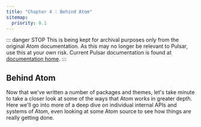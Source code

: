 ```yaml
---
title: "Chapter 4 : Behind Atom"
sitemap:
  priority: 0.1
---
```


::: danger STOP
This is being kept for archival purposes only from the original Atom documentation. As this may no longer be relevant to Pulsar, use this at your own risk.
Current Pulsar documentation is found at [documentation home](/docs/launch-manual/getting-started).
:::

## Behind Atom

Now that we've written a number of packages and themes, let's take minute to take a closer look at some of the ways that Atom works in greater depth. Here we'll go into more of a deep dive on individual internal APIs and systems of Atom, even looking at some Atom source to see how things are really getting done.

<!-- @include: ./sections/configuration-api.md -->

<!-- @include: ./sections/keymaps-in-depth.md -->

<!-- @include: ./sections/scoped-settings-scopes-and-scope-descriptors.md -->

<!-- @include: ./sections/serialization-in-atom.md -->

<!-- @include: ./sections/developing-node-modules.md -->

<!-- @include: ./sections/interacting-with-other-packages-via-services.md -->

<!-- @include: ./sections/maintaining-your-packages.md -->

<!-- @include: ./sections/how-atom-uses-chromium-snapshots.md -->

<!-- @include: ./sections/summary.md -->
